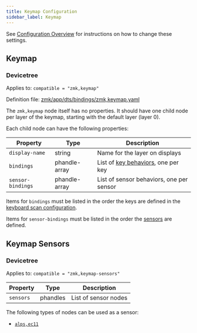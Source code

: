 ```yaml
---
title: Keymap Configuration
sidebar_label: Keymap
---
```


See [Configuration Overview](index.md) for instructions on how to change these settings.

## Keymap

### Devicetree

Applies to: `compatible = "zmk,keymap"`

Definition file: [zmk/app/dts/bindings/zmk,keymap.yaml](https://github.com/zmkfirmware/zmk/blob/main/app/dts/bindings/zmk%2Ckeymap.yaml)

The `zmk,keymap` node itself has no properties. It should have one child node per layer of the keymap, starting with the default layer (layer 0).

Each child node can have the following properties:

| Property          | Type          | Description                                                          |
| ----------------- | ------------- | -------------------------------------------------------------------- |
| `display-name`    | string        | Name for the layer on displays                                       |
| `bindings`        | phandle-array | List of [key behaviors](../keymaps/index.mdx#behaviors), one per key |
| `sensor-bindings` | phandle-array | List of sensor behaviors, one per sensor                             |

Items for `bindings` must be listed in the order the keys are defined in the [keyboard scan configuration](kscan.md).

Items for `sensor-bindings` must be listed in the order the [sensors](#keymap-sensors) are defined.

## Keymap Sensors

### Devicetree

Applies to: `compatible = "zmk,keymap-sensors"`

| Property  | Type     | Description          |
| --------- | -------- | -------------------- |
| `sensors` | phandles | List of sensor nodes |

The following types of nodes can be used as a sensor:

- [`alps,ec11`](encoders.md#ec11-encoders)
